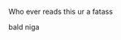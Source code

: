 Who ever reads this ur a fatass



















































































































































































































































































































































































































































































































bald niga

